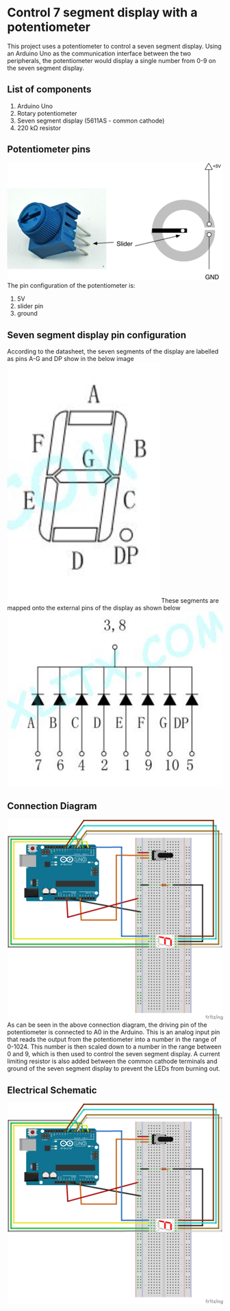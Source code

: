 # Control 7 segment display with a potentiometer

This project uses a potentiometer to control a seven segment display. Using an Arduino Uno as the communication interface between the two peripherals, the potentiometer would display a single number from 0-9 on the seven segment display.

## List of components
1. Arduino Uno
2. Rotary potentiometer
3. Seven segment display (5611AS - common cathode)
4. 220 kΩ resistor

## Potentiometer pins
![Potentiometer Pins](pot_img.png)
The pin configuration of the potentiometer is:
1. 5V
2. slider pin
3. ground

## Seven segment display pin configuration
According to the datasheet, the seven segments of the display are labelled as pins A-G and DP show in the below image
![Seven Segment Pins](<7seg_pinout.png>)
These segments are mapped onto the external pins of the display as shown below
![Seven Segment External Pins](<7seg_ext_pinout.png>)

## Connection Diagram
![Connection Diagram](<Connection_Diagram.png>)
As can be seen in the above connection diagram, the driving pin of the potentiometer is connected to A0 in the Arduino. This is an analog input pin that reads the output from the potentiometer into a number in the range of 0-1024. This number is then scaled down to a number in the range between 0 and 9, which is then used to control the seven segment display. A current limiting resistor is also added between the common cathode terminals and ground of the seven segment display to prevent the LEDs from burning out.

## Electrical Schematic
![Connection Diagram](<Connection_Diagram.png>)